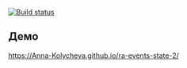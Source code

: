[![Build status](https://ci.appveyor.com/api/projects/status/61gf34f49cui9fqm?svg=true)](https://ci.appveyor.com/project/Anna-Kolycheva/ra-events-state-2)

## Демо
https://Anna-Kolycheva.github.io/ra-events-state-2/